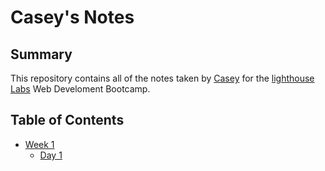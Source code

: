 # Casey's Notes
## Summary

This repository contains all of the notes taken by [Casey](https://github.com/RajMazing) for the [lighthouse Labs](https://www.lighthouselabs.ca/) Web Develoment Bootcamp.


## Table of Contents

* [Week 1](/Week_1)
  * [Day 1](/Week_1/Day_1)



